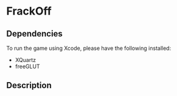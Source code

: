 # FrackOff
## Dependencies
To run the game using Xcode, please have the following installed:
* XQuartz
* freeGLUT

## Description

